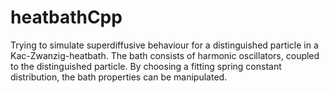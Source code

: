 # heatbathCpp

Trying to simulate superdiffusive behaviour for a distinguished particle in a Kac-Zwanzig-heatbath. 
The bath consists of harmonic oscillators, coupled to the distinguished particle. By choosing a fitting spring constant distribution, the bath properties can be manipulated.   
